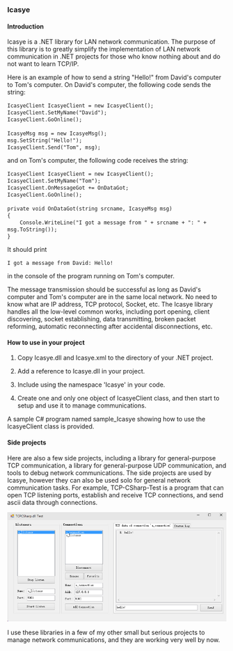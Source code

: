 ### Icasye

#### Introduction

Icasye is a .NET library for LAN network communication. The purpose of this library is to greatly simplify the implementation of LAN network communication in .NET projects for those who know nothing about and do not want to learn TCP/IP.

Here is an example of how to send a string "Hello!" from David's computer to Tom's computer. On David's computer, the following code sends the string:

    IcasyeClient IcasyeClient = new IcasyeClient();
	IcasyeClient.SetMyName("David");
	IcasyeClient.GoOnline();
	
	IcasyeMsg msg = new IcasyeMsg();
	msg.SetString("Hello!");
	IcasyeClient.Send("Tom", msg);
	
and on Tom's computer, the following code receives the string:

    IcasyeClient IcasyeClient = new IcasyeClient();
	IcasyeClient.SetMyName("Tom");
	IcasyeClient.OnMessageGot += OnDataGot;
	IcasyeClient.GoOnline();
	
	private void OnDataGot(string srcname, IcasyeMsg msg)
	{
		Console.WriteLine("I got a message from " + srcname + ": " + msg.ToString());
	}

It should print

    I got a message from David: Hello!
	
in the console of the program running on Tom's computer.

The message transmission should be successful as long as David's computer and Tom's computer are in the same local network. No need to know what are IP address, TCP protocol, Socket, etc. The Icasye library handles all the low-level common works, including port opening, client discovering, socket establishing, data transmitting, broken packet reforming, automatic reconnecting after accidental disconnections, etc.

#### How to use in your project

1. Copy Icasye.dll and Icasye.xml to the directory of your .NET project.

2. Add a reference to Icasye.dll in your project.

3. Include using the namespace 'Icasye' in your code.

4. Create one and only one object of IcasyeClient class, and then start to setup and use it to manage communications.

A sample C# program named sample_Icasye showing how to use the IcasyeClient class is provided.

#### Side projects
	
Here are also a few side projects, including a library for general-purpose TCP communication, a library for general-purpose UDP communication, and tools to debug network communications. The side projects are used by Icasye, however they can also be used solo for general network communication tasks. For example, TCP-CSharp-Test is a program that can open TCP listening ports, establish and receive TCP connections, and send ascii data through connections.

![screenshot](https://raw.githubusercontent.com/geovens/Icasye/master/readme_tcp_test.jpg)

I use these libraries in a few of my other small but serious projects to manage network communications, and they are working very well by now.
